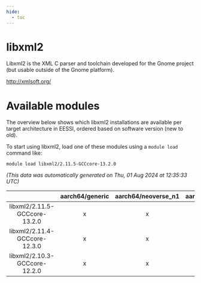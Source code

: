 ```yaml
---
hide:
  - toc
---
```


libxml2
=======


Libxml2 is the XML C parser and toolchain developed for the Gnome project (but usable outside of the Gnome platform).

http://xmlsoft.org/
# Available modules


The overview below shows which libxml2 installations are available per target architecture in EESSI, ordered based on software version (new to old).

To start using libxml2, load one of these modules using a `module load` command like:

```shell
module load libxml2/2.11.5-GCCcore-13.2.0
```

*(This data was automatically generated on Thu, 01 Aug 2024 at 12:35:33 UTC)*  

| |aarch64/generic|aarch64/neoverse_n1|aarch64/neoverse_v1|x86_64/generic|x86_64/amd/zen2|x86_64/amd/zen3|x86_64/intel/haswell|x86_64/intel/skylake_avx512|
| :---: | :---: | :---: | :---: | :---: | :---: | :---: | :---: | :---: |
|libxml2/2.11.5-GCCcore-13.2.0|x|x|x|x|x|x|x|x|
|libxml2/2.11.4-GCCcore-12.3.0|x|x|x|x|x|x|x|x|
|libxml2/2.10.3-GCCcore-12.2.0|x|x|x|x|x|x|x|x|
